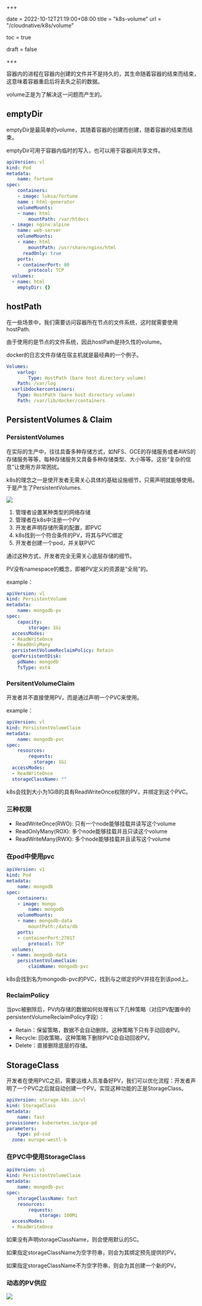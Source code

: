 +++

date = 2022-10-12T21:19:00+08:00
title = "k8s-volume"
url = "/cloudnative/k8s/volume"

toc = true

draft = false

+++

容器内的进程在容器内创建的文件并不是持久的，其生命随着容器的结束而结束，这意味着容器重启后将丢失之前的数据。

volume正是为了解决这一问题而产生的。

## emptyDir

emptyDir是最简单的volume，其随着容器的创建而创建，随着容器的结束而结束。

emptyDir可用于容器内临时的写入，也可以用于容器间共享文件。

```yaml
apiVersion: vl
kind: Pod
metadata: 
	name: fortune
spec:
	containers:
	- image: luksa/fortune
  	name : html-generator
    volumeMounts: 
    - name: html
    	mountPath: /var/htdocs 
  - image: nginx:alpine
  	name: web-server
    volumeMounts: 
    - name: html
    	mountPath: /usr/share/nginx/html
      readOnly: true 
    ports:
    - containerPort: 80
    	protocol: TCP
  volumes: 
  - name: html
  	emptyDir: {}
```

## hostPath

在一些场景中，我们需要访问容器所在节点的文件系统，这时就需要使用hostPath.

由于使用的是节点的文件系统，因此hostPath是持久性的volume。

docker的日志文件存储在宿主机就是最经典的一个例子。

```yaml
Volumes: 
	varlog: 
		Type: HostPath (bare host directory volume)
    Path: /var/log
  varlibdockercontainers:
  	Type: HostPath (bare host directory volume)
    Path: /var/lib/docker/containers
```

## PersistentVolumes & Claim

### PersistentVolumes

在实际的生产中，往往具备多种存储方式，如NFS、GCE的存储服务或者AWS的存储服务等等，每种存储服务又具备多种存储类型、大小等等。这些“复杂的信息”让使用方非常困扰。

k8s的理念之一是使开发者无需关心具体的基础设施细节，只需声明就能够使用。于是产生了PersistentVolumes.

![](https://raw.githubusercontent.com/stong1994/images/master/picgo/202210052046175.png)

1. 管理者设置某种类型的网络存储
2. 管理者在k8s中注册一个PV
3. 开发者声明存储所需的配置，即PVC
4. k8s找到一个符合条件的PV，将其与PVC绑定
5. 开发者创建一个pod，并关联PVC

通过这种方式，开发者完全无需关心底层存储的细节。

PV没有namespace的概念，即被PV定义的资源是“全局”的。

example：

```yaml
apiVersion: vl
kind: PersistentVolume
metadata:
	name: mongodb-pv
spec: 
	capacity: 
		storage: 1Gi
  accessModes:
  - ReadWriteOnce
  - ReadOnlyMany
  persistentVolumeReclaimPolicy: Retain
  qcePersistentDisk:
  	pdName: mongodb
    fsType: ext4
```

### PersitentVolumeClaim

开发者并不直接使用PV，而是通过声明一个PVC来使用。

example：

```yaml
apiVersion: vl
kind: PersistentVolumeClaim
metadata: 
	name: mongodb-pvc
spec: 
	resources: 
		requests: 
		  storage: 1Gi
  accessModes:
  - ReadWriteOnce
  storageClassName: ""
```

k8s会找到大小为1GiB的具有ReadWriteOnce权限的PV，并绑定到这个PVC。

### 三种权限

- ReadWriteOnce(RWO): 只有一个node能够挂载并读写这个volume
- ReadOnlyMany(ROX): 多个node能够挂载并且只读这个volume
- ReadWriteMany(RWX): 多个node能够挂载并且读写这个volume

### 在pod中使用pvc

```yaml
apiVersion: v1
kind: Pod
metadata: 
	name: mongodb
spec: 
	containers: 
	- image: mongo 
		name: mongodb
    volumeMounts:
    - name: mongodb-data
    	mountPath:/data/db
    ports: 
    - containerPort:27017
    	protocol: TCP
  volumes:
  - name: mongodb-data
  	persistentVolumeClaim:
    	claimName: mongodb-pvc
```

k8s会找到名为mongodb-pvc的PVC，找到与之绑定的PV并挂在到该pod上。

### ReclaimPolicy

当pvc被删除后，PV内存储的数据如何处理有以下几种策略（对应PV配置中的persistentVolumeReclaimPolicy字段）：

- Retain：保留策略，数据不会自动删除。这种策略下只有手动回收PV。
- Recycle: 回收策略，这种策略下删除PVC会自动回收PV。
- Delete：直接删除底层的存储。

## StorageClass

开发者在使用PVC之前，需要运维人员准备好PV，我们可以优化流程：开发者声明了一个PVC之后就自动创建一个PV。实现这种功能的正是StorageClass。

```yaml
apiVersion: storage.k8s.io/vl
kind: StorageClass
metadata: 
	name: fast
provisioner: kubernetes.io/gce-pd
parameters: 
	type: pd-ssd
  zone: europe-westl-b
```

### 在PVC中使用StorageClass

```yaml
apiVersion: v1
kind: PersistentVolumeClaim
metadata: 
	name: mongodb-pvc
spec: 
	storageClassName: fast
	resources: 
		requests: 
			storage: 100Mi
  accessModes:
  - ReadWriteOnce
```

如果没有声明storageClassName，则会使用默认的SC。

如果指定storageClassName为空字符串，则会为其绑定预先提供的PV。

如果指定storageClassName不为空字符串，则会为其创建一个新的PV。

### 动态的PV供应

![](https://raw.githubusercontent.com/stong1994/images/master/picgo/202210052046175.png)

